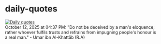 # daily-quotes
[![Daily quotes](https://github.com/ceepu8/daily-quotes/actions/workflows/daily-quote.yml/badge.svg)](https://github.com/ceepu8/daily-quotes/actions/workflows/daily-quote.yml)<br/>
October 12, 2025 at 04:37 PM: "Do not be deceived by a man's eloquence; rather whoever fulfils trusts and refrains from impugning people's honour is a real man." - Umar ibn Al-Khattāb (R.A)
